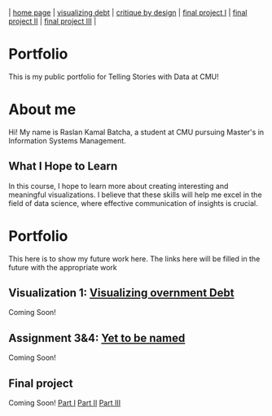 | [home page](https://raslan2000.github.io/My-Portfolio/) | [visualizing debt](https://raslan2000.github.io/My-Portfolio/visualizing-government-debt.md) | [critique by design]() | [final project I]() | [final project II]() | [final project III]() |


# Portfolio
This is my public portfolio for Telling Stories with Data at CMU!  

# About me 
Hi! My name is Raslan Kamal Batcha, a student at CMU pursuing Master's in Information Systems Management. 

## What I Hope to Learn
In this course, I hope to learn more about creating interesting and meaningful visualizations. I believe that these skills will help me excel in the field of data science, where effective communication of insights is crucial.

# Portfolio
This here is to show my future work here. The links here will be filled in the future with the appropriate work


## Visualization 1: [Visualizing overnment Debt](https://raslan2000.github.io/My-Portfolio/visualizing-government-debt.md)
Coming Soon! 

## Assignment 3&4: [Yet to be named]()
Coming Soon!

## Final project
Coming Soon! 
[Part I]()
[Part II]()
[Part III]()
